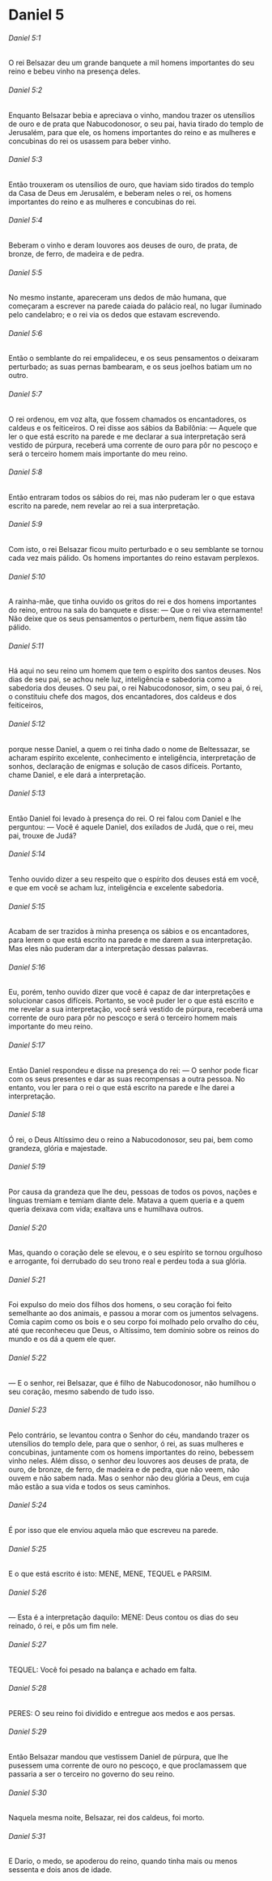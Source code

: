 # Daniel 5

###### Daniel 5:1

O rei Belsazar deu um grande banquete a mil homens importantes do seu reino e bebeu vinho na presença deles.

###### Daniel 5:2

Enquanto Belsazar bebia e apreciava o vinho, mandou trazer os utensílios de ouro e de prata que Nabucodonosor, o seu pai, havia tirado do templo de Jerusalém, para que ele, os homens importantes do reino e as mulheres e concubinas do rei os usassem para beber vinho.

###### Daniel 5:3

Então trouxeram os utensílios de ouro, que haviam sido tirados do templo da Casa de Deus em Jerusalém, e beberam neles o rei, os homens importantes do reino e as mulheres e concubinas do rei.

###### Daniel 5:4

Beberam o vinho e deram louvores aos deuses de ouro, de prata, de bronze, de ferro, de madeira e de pedra.

###### Daniel 5:5

No mesmo instante, apareceram uns dedos de mão humana, que começaram a escrever na parede caiada do palácio real, no lugar iluminado pelo candelabro; e o rei via os dedos que estavam escrevendo.

###### Daniel 5:6

Então o semblante do rei empalideceu, e os seus pensamentos o deixaram perturbado; as suas pernas bambearam, e os seus joelhos batiam um no outro.

###### Daniel 5:7

O rei ordenou, em voz alta, que fossem chamados os encantadores, os caldeus e os feiticeiros. O rei disse aos sábios da Babilônia: — Aquele que ler o que está escrito na parede e me declarar a sua interpretação será vestido de púrpura, receberá uma corrente de ouro para pôr no pescoço e será o terceiro homem mais importante do meu reino.

###### Daniel 5:8

Então entraram todos os sábios do rei, mas não puderam ler o que estava escrito na parede, nem revelar ao rei a sua interpretação.

###### Daniel 5:9

Com isto, o rei Belsazar ficou muito perturbado e o seu semblante se tornou cada vez mais pálido. Os homens importantes do reino estavam perplexos.

###### Daniel 5:10

A rainha-mãe, que tinha ouvido os gritos do rei e dos homens importantes do reino, entrou na sala do banquete e disse: — Que o rei viva eternamente! Não deixe que os seus pensamentos o perturbem, nem fique assim tão pálido.

###### Daniel 5:11

Há aqui no seu reino um homem que tem o espírito dos santos deuses. Nos dias de seu pai, se achou nele luz, inteligência e sabedoria como a sabedoria dos deuses. O seu pai, o rei Nabucodonosor, sim, o seu pai, ó rei, o constituiu chefe dos magos, dos encantadores, dos caldeus e dos feiticeiros,

###### Daniel 5:12

porque nesse Daniel, a quem o rei tinha dado o nome de Beltessazar, se acharam espírito excelente, conhecimento e inteligência, interpretação de sonhos, declaração de enigmas e solução de casos difíceis. Portanto, chame Daniel, e ele dará a interpretação.

###### Daniel 5:13

Então Daniel foi levado à presença do rei. O rei falou com Daniel e lhe perguntou: — Você é aquele Daniel, dos exilados de Judá, que o rei, meu pai, trouxe de Judá?

###### Daniel 5:14

Tenho ouvido dizer a seu respeito que o espírito dos deuses está em você, e que em você se acham luz, inteligência e excelente sabedoria.

###### Daniel 5:15

Acabam de ser trazidos à minha presença os sábios e os encantadores, para lerem o que está escrito na parede e me darem a sua interpretação. Mas eles não puderam dar a interpretação dessas palavras.

###### Daniel 5:16

Eu, porém, tenho ouvido dizer que você é capaz de dar interpretações e solucionar casos difíceis. Portanto, se você puder ler o que está escrito e me revelar a sua interpretação, você será vestido de púrpura, receberá uma corrente de ouro para pôr no pescoço e será o terceiro homem mais importante do meu reino.

###### Daniel 5:17

Então Daniel respondeu e disse na presença do rei: — O senhor pode ficar com os seus presentes e dar as suas recompensas a outra pessoa. No entanto, vou ler para o rei o que está escrito na parede e lhe darei a interpretação.

###### Daniel 5:18

Ó rei, o Deus Altíssimo deu o reino a Nabucodonosor, seu pai, bem como grandeza, glória e majestade.

###### Daniel 5:19

Por causa da grandeza que lhe deu, pessoas de todos os povos, nações e línguas tremiam e temiam diante dele. Matava a quem queria e a quem queria deixava com vida; exaltava uns e humilhava outros.

###### Daniel 5:20

Mas, quando o coração dele se elevou, e o seu espírito se tornou orgulhoso e arrogante, foi derrubado do seu trono real e perdeu toda a sua glória.

###### Daniel 5:21

Foi expulso do meio dos filhos dos homens, o seu coração foi feito semelhante ao dos animais, e passou a morar com os jumentos selvagens. Comia capim como os bois e o seu corpo foi molhado pelo orvalho do céu, até que reconheceu que Deus, o Altíssimo, tem domínio sobre os reinos do mundo e os dá a quem ele quer.

###### Daniel 5:22

— E o senhor, rei Belsazar, que é filho de Nabucodonosor, não humilhou o seu coração, mesmo sabendo de tudo isso.

###### Daniel 5:23

Pelo contrário, se levantou contra o Senhor do céu, mandando trazer os utensílios do templo dele, para que o senhor, ó rei, as suas mulheres e concubinas, juntamente com os homens importantes do reino, bebessem vinho neles. Além disso, o senhor deu louvores aos deuses de prata, de ouro, de bronze, de ferro, de madeira e de pedra, que não veem, não ouvem e não sabem nada. Mas o senhor não deu glória a Deus, em cuja mão estão a sua vida e todos os seus caminhos.

###### Daniel 5:24

É por isso que ele enviou aquela mão que escreveu na parede.

###### Daniel 5:25

E o que está escrito é isto: MENE, MENE, TEQUEL e PARSIM.

###### Daniel 5:26

— Esta é a interpretação daquilo: MENE: Deus contou os dias do seu reinado, ó rei, e pôs um fim nele.

###### Daniel 5:27

TEQUEL: Você foi pesado na balança e achado em falta.

###### Daniel 5:28

PERES: O seu reino foi dividido e entregue aos medos e aos persas.

###### Daniel 5:29

Então Belsazar mandou que vestissem Daniel de púrpura, que lhe pusessem uma corrente de ouro no pescoço, e que proclamassem que passaria a ser o terceiro no governo do seu reino.

###### Daniel 5:30

Naquela mesma noite, Belsazar, rei dos caldeus, foi morto.

###### Daniel 5:31

E Dario, o medo, se apoderou do reino, quando tinha mais ou menos sessenta e dois anos de idade.

